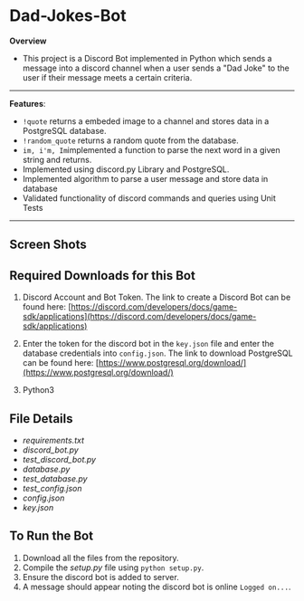 # Dad-Jokes-Bot
**Overview**
- This project is a Discord Bot implemented in Python which sends a message into a discord channel when a user sends a "Dad Joke" to the user if their message meets a certain criteria.
----
**Features**:
- `!quote` returns a embeded image to a channel and stores data in a PostgreSQL database.
- `!random_quote` returns a random quote from the database.
- `im, i'm, Im`implemented a function to parse the next word in a given string and returns.
- Implemented using discord.py Library and PostgreSQL.
- Implemented algorithm to parse a user message and store data in database
- Validated functionality of discord commands and queries  using Unit Tests
----

## Screen Shots
## Required Downloads for this Bot
1. Discord Account and Bot Token. The link to create a Discord Bot can be found here: 
[https://discord.com/developers/docs/game-sdk/applications](https://discord.com/developers/docs/game-sdk/applications)

2. Enter the token for the discord bot in the `key.json` file and enter the database credentials into `config.json`.
The link to download PostgreSQL can be found here:
[https://www.postgresql.org/download/](https://www.postgresql.org/download/)
3. Python3
## File Details
- *requirements.txt* 
- *discord_bot.py*
- *test_discord_bot.py*
- *database.py*
- *test_database.py*
- *test_config.json*  
- *config.json*
- *key.json* 


## To Run the Bot
1.  Download all the files from the repository.
2.  Compile the *setup.py* file using `python setup.py`.
3.  Ensure the discord bot is added to server.
4.  A message should appear noting the discord bot is online `Logged on...`.

